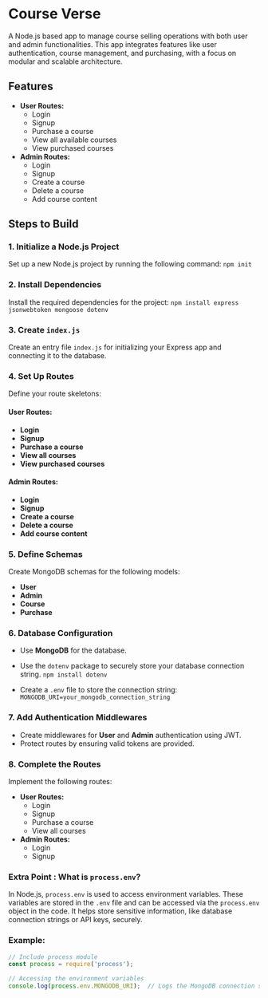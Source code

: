 # Course Verse

A Node.js based app to manage course selling operations with both user and admin functionalities. This app integrates features like user authentication, course management, and purchasing, with a focus on modular and scalable architecture.

## Features
- **User Routes:**
  - Login
  - Signup
  - Purchase a course
  - View all available courses
  - View purchased courses
- **Admin Routes:**
  - Login
  - Signup
  - Create a course
  - Delete a course
  - Add course content

## Steps to Build

### 1. Initialize a Node.js Project
Set up a new Node.js project by running the following command:
`npm init`

### 2. Install Dependencies
Install the required dependencies for the project:
`npm install express jsonwebtoken mongoose dotenv`

### 3. Create `index.js`
Create an entry file `index.js` for initializing your Express app and connecting it to the database.

### 4. Set Up Routes
Define your route skeletons:

#### **User Routes:**
- **Login**
- **Signup**
- **Purchase a course**
- **View all courses**
- **View purchased courses**

#### **Admin Routes:**
- **Login**
- **Signup**
- **Create a course**
- **Delete a course**
- **Add course content**

### 5. Define Schemas
Create MongoDB schemas for the following models:
- **User**
- **Admin**
- **Course**
- **Purchase**

### 6. Database Configuration
- Use **MongoDB** for the database.
- Use the `dotenv` package to securely store your database connection string.
`npm install dotenv`

- Create a `.env` file to store the connection string:
    `MONGODB_URI=your_mongodb_connection_string`


### 7. Add Authentication Middlewares
- Create middlewares for **User** and **Admin** authentication using JWT.
- Protect routes by ensuring valid tokens are provided.

### 8. Complete the Routes
Implement the following routes:
- **User Routes:**
  - Login
  - Signup
  - Purchase a course
  - View all courses
- **Admin Routes:**
  - Login
  - Signup

### Extra Point :  What is `process.env`?
In Node.js, `process.env` is used to access environment variables. These variables are stored in the `.env` file and can be accessed via the `process.env` object in the code. It helps store sensitive information, like database connection strings or API keys, securely. 

### Example:
```javascript
// Include process module
const process = require('process');

// Accessing the environment variables
console.log(process.env.MONGODB_URI);  // Logs the MongoDB connection string

